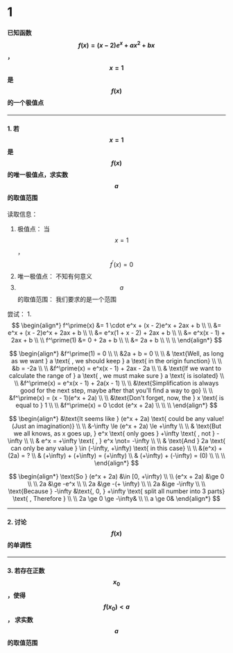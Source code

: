 # 1

#### 已知函数 $$f(x) = (x - 2)e^x + ax^2 + bx$$ ， $$x = 1$$ 是 $$f(x)$$ 的一个极值点

___

#### 1. 若 $$x = 1$$ 是 $$f(x)$$ 的唯一极值点，求实数 $$a$$ 的取值范围

读取信息：
1. 极值点： 当 $$x = 1$$， $$f^\prime(x) = 0$$
2. 唯一极值点： 不知有何意义
3. $$a$$ 的取值范围： 我们要求的是一个范围

尝试：
1.
$$
\begin{align*}
f^\prime(x) &= 1 \cdot e^x + (x - 2)e^x + 2ax + b
\\ \\
&= e^x + (x - 2)e^x + 2ax + b
\\ \\
&= e^x(1 + x - 2) + 2ax + b
\\ \\
&= e^x(x - 1) + 2ax + b
\\ \\
f^\prime(1) &= 0 + 2a + b
\\ \\
&= 2a + b
\\ \\ \\
\end{align*}
$$

$$
\begin{align*}
&f^\prime(1) = 0
\\ \\
&2a + b = 0
\\ \\
& \text{Well, as long as we want } a \text{ , we should keep } a \text{ in the origin function}
\\ \\
&b = -2a
\\ \\
&f^\prime(x) = e^x(x - 1) + 2ax - 2a
\\ \\
& \text{If we want to calculate the range of } a \text{ , we must make sure } a \text{ is isolated}
\\ \\
&f^\prime(x) = e^x(x - 1) + 2a(x - 1)
\\ \\
&\text{Simplification is always good for the next step, maybe after that you'll find a way to go}
\\ \\
&f^\prime(x) = (x - 1)(e^x + 2a)
\\ \\
&\text{Don't forget, now, the } x \text{ is equal to } 1
\\ \\
&f^\prime(x) = 0 \cdot (e^x + 2a)
\\ \\ \\
\end{align*}
$$

$$
\begin{align*}
&\text{It seems like } (e^x + 2a) \text{ could be any value!(Just an imagination)}
\\ \\
&-\infty \le (e^x + 2a) \le +\infty
\\ \\
& \text{But we all knows, as x goes up, } e^x \text{ only goes } +\infty \text{ , not } -\infty
\\ \\
& e^x = +\infty \text{ , } e^x \not= -\infty
\\ \\
& \text{And } 2a \text{ can only be any value } \in (-\infty, +\infty) \text{ in this case}
\\ \\
&(e^x) + (2a) = ?
\\
& (+\infty) + (+\infty) = (+\infty)
\\
& (+\infty) + (-\infty) = (0)
\\ \\ \\
\end{align*}
$$

$$
\begin{align*}
\text{So } (e^x + 2a) &\in [0, +\infty)
\\ \\
(e^x + 2a) &\ge 0
\\ \\
2a &\ge -e^x
\\ \\
2a &\ge -(+ \infty)
\\ \\
2a &\ge -\infty
\\ \\
\text{Because } -\infty &\text{, 0, } +\infty \text{ split all number into 3 parts} \text{ , Therefore }
\\ \\
2a \ge 0 \ge -\infty&
\\ \\
a \ge 0&
\end{align*}
$$
___

#### 2. 讨论 $$f(x)$$ 的单调性
___

#### 3. 若存在正数 $$x_0$$ ，使得 $$f(x_0) < a$$ ， 求实数 $$a$$ 的取值范围

